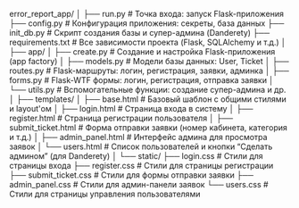 error_report_app/
│
├── run.py                     # Точка входа: запуск Flask-приложения
├── config.py                  # Конфигурация приложения: секреты, база данных
├── init_db.py                 # Скрипт создания базы и супер-админа (Danderety)
├── requirements.txt           # Все зависимости проекта (Flask, SQLAlchemy и т.д.)
│
├── app/
│   ├── create.py              # Создание и настройка Flask-приложения (app factory)
│   ├── models.py              # Модели базы данных: User, Ticket
│   ├── routes.py              # Flask-маршруты: логин, регистрация, заявки, админка
│   ├── forms.py               # Flask-WTF формы: логин, регистрация, отправка заявки
│   └── utils.py               # Вспомогательные функции: создание супер-админа и др.
│
├── templates/
│   ├── base.html              # Базовый шаблон с общими стилями и layout'ом
│   ├── login.html             # Страница входа в систему
│   ├── register.html          # Страница регистрации пользователя
│   ├── submit_ticket.html     # Форма отправки заявки (номер кабинета, категория и т.д.)
│   ├── admin_panel.html       # Интерфейс админа для просмотра заявок
│   └── users.html             # Список пользователей и кнопки “Сделать админом” (для Danderety)
│
└── static/
    ├── login.css              # Стили для страницы входа
    ├── register.css           # Стили для страницы регистрации
    ├── submit_ticket.css      # Стили для формы отправки заявки
    ├── admin_panel.css        # Стили для админ-панели заявок
    └── users.css              # Стили для страницы управления пользователями
